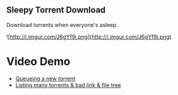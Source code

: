 Sleepy Torrent Download
---
Download torrents when everyone's asleep.

![http://i.imgur.com/J6gYf9i.png](http://i.imgur.com/J6gYf9i.png)


Video Demo
===
* [Queueing a new torrent](vid/newtorrent.mp4)
* [Listing many torrents & bad link & file tree](vid/multintree.mp4)

